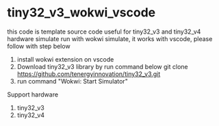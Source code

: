 # tiny32_v3_wokwi_vscode

this code is template source code useful for tiny32_v3 and tiny32_v4 hardware simulate run with wokwi simulate, it works with vscode, please follow with step below
1. install wokwi extension on vscode
2. Download tiny32_v3 library by run command below
   git clone https://github.com/tenergyinnovation/tiny32_v3.git
3. run command "Wokwi: Start Simulator" 


Support hardware 
1. tiny32_v3
2. tiny32_v4

